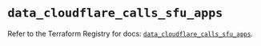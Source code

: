 # `data_cloudflare_calls_sfu_apps`

Refer to the Terraform Registry for docs: [`data_cloudflare_calls_sfu_apps`](https://registry.terraform.io/providers/cloudflare/cloudflare/5.7.1/docs/data-sources/calls_sfu_apps).
